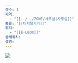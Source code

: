```yaml
---
갯수: 1
지역:
  - "[[../../ZONE/사무실|사무실]]"
종류: "[[디지털기기]]"
위치:
  - "[[E-LBOX]]"
상세위치: 
설명:
---
```

![](http://192.168.50.22/devices/240817_IMG_0111.jpg)